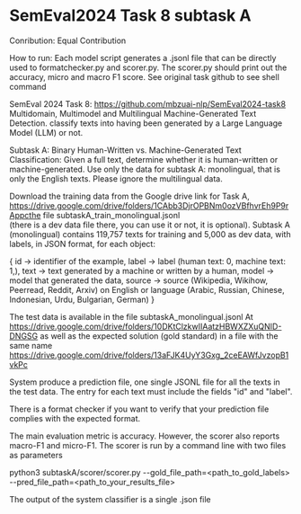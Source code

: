# SemEval2024 Task 8 subtask A

Conribution: Equal Contribution

How to run: Each model script generates a .jsonl file that can be directly used to formatchecker.py and scorer.py. 
            The scorer.py should print out the accuracy, micro and macro F1 score. See original task github to see shell 
            command

SemEval 2024 Task 8: https://github.com/mbzuai-nlp/SemEval2024-task8 Multidomain, Multimodel and Multilingual Machine-Generated Text Detection. classify texts into having been generated by a Large Language Model (LLM) or not.

Subtask A: Binary Human-Written vs. Machine-Generated Text Classification: Given a full text, determine whether it is human-written or machine-generated. Use only the data for subtask A: monolingual, that is only the English texts. Please ignore the multilingual data.

Download the training data from the Google drive link for Task A, https://drive.google.com/drive/folders/1CAbb3DjrOPBNm0ozVBfhvrEh9P9rAppcthe file subtaskA_train_monolingual.jsonl  
(there is a dev data file there, you can use it or not, it is optional). 
Subtask A (monolingual) contains 119,757 texts for training and 5,000 as dev data, with labels, in JSON format, for each object:

{
  id -> identifier of the example,
  label -> label (human text: 0, machine text: 1,),
  text -> text generated by a machine or written by a human,
  model -> model that generated the data,
  source -> source (Wikipedia, Wikihow, Peerread, Reddit, Arxiv)  on English or language (Arabic, Russian, Chinese, Indonesian, Urdu, Bulgarian, German)
}

 
The test data is available in the file subtaskA_monolingual.jsonl At https://drive.google.com/drive/folders/10DKtClzkwIIAatzHBWXZXuQNID-DNGSG as well as the expected solution (gold standard) in a file with the same name
https://drive.google.com/drive/folders/13aFJK4UyY3Gxg_2ceEAWfJvzopB1vkPc

System produce a prediction file, one single JSONL file for all the texts in the test data. The entry for each text must include the fields "id" and "label".

There is a format checker if you want to verify that your prediction file complies with the expected format. 
 
The main evaluation metric is accuracy. However, the scorer also reports macro-F1 and micro-F1. The scorer is run by a command line with two files as parameters 

python3 subtaskA/scorer/scorer.py --gold_file_path=<path_to_gold_labels> --pred_file_path=<path_to_your_results_file>

The output of the system classifier is a single .json file
